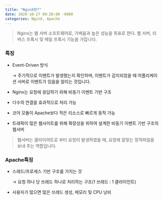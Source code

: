 ```yaml
---
title: "NginX란?"
date: 2020-10-27 09:20:00 -0900
categories: NginX, Apache
---
```


> Nginx는 웹 서버 소프트웨어로, 가벼움과 높은 성능을 목표로 한다. 웹 서버, 리버스 프록시 및 메일 프록시 기능을 가집니다.

### 특징

- Event-Driven 방식

   → 주기적으로 이벤트가 발생했는지 확인하며, 이벤트가 감지되었을 때 어플리케이션 서버로 이벤트가 있음을 알리는 것입니다.
- Nginx는 요청에 응답하기 위해 비동기 이벤트 기반 구조
- 다수의 연결을 효과적으로 처리 가능
- 코어 모듈이 Apache보다 적은 리소스로 빠르게 동작 가능
- 트래픽이 많은 웹사이트를 위해 확장성을 위하여 설계한 비동기 이벤트  기반 구조의 웹서버

> 웹서버는 클라이어트로 부터 요청이 발생하였을 때, 요청에 알맞는 정적파일을 보내 주는 역할입니다.

### Apache특징

- 스레드/프로세스 기반 구조를 가지는 것
 
   → 요청 하나 당 쓰레드 하나로 처리하는 구조(1 쓰레드 : 1 클라이언트)
- 사용자가 많으면 많은 쓰레드 생성, 메모리 및 CPU 낭비